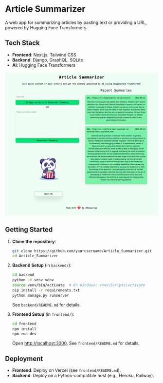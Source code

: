 # Article Summarizer

A web app for summarizing articles by pasting text or providing a URL, powered by Hugging Face Transformers.

## Tech Stack
- **Frontend**: Next.js, Tailwind CSS
- **Backend**: Django, GraphQL, SQLite
- **AI**: Hugging Face Transformers

![Overview](https://github.com/JDRanpariya/Article_Summarizer/blob/master/media/overview.png)

## Getting Started
1. **Clone the repository**:
   ```bash
   git clone https://github.com/yourusername/Article_Summarizer.git
   cd Article_Summarizer
   ```

2. **Backend Setup** (in `backend/`):
   ```bash
   cd backend
   python -m venv venv
   source venv/bin/activate  # On Windows: venv\Scripts\activate
   pip install -r requirements.txt
   python manage.py runserver
   ```
   See `backend/README.md` for details.

3. **Frontend Setup** (in `frontend/`):
   ```bash
   cd frontend
   npm install
   npm run dev
   ```
   Open [http://localhost:3000](http://localhost:3000). See `frontend/README.md` for details.

## Deployment
- **Frontend**: Deploy on Vercel (see `frontend/README.md`).
- **Backend**: Deploy on a Python-compatible host (e.g., Heroku, Railway).
